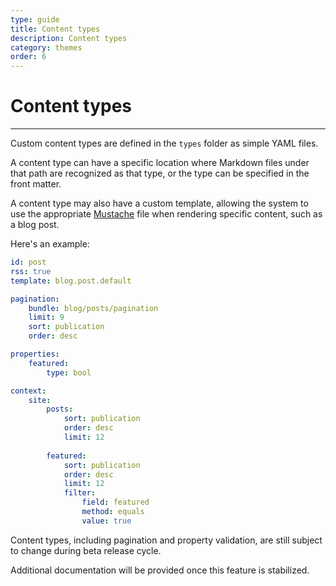 ```yaml
---
type: guide
title: Content types
description: Content types
category: themes
order: 6
---
```


# Content types
---

Custom content types are defined in the `types` folder as simple YAML files.

A content type can have a specific location where Markdown files under that path are recognized as that type, or the type can be specified in the front matter.

A content type may also have a custom template, allowing the system to use the appropriate [Mustache](/docs/themes/mustache-templates/) file when rendering specific content, such as a blog post.

Here's an example:

```yaml
id: post
rss: true
template: blog.post.default

pagination:
    bundle: blog/posts/pagination
    limit: 9
    sort: publication
    order: desc

properties:
    featured:
        type: bool

context:
    site:
        posts:
            sort: publication
            order: desc
            limit: 12
        
        featured:
            sort: publication
            order: desc
            limit: 12
            filter:
                field: featured
                method: equals
                value: true

```

Content types, including pagination and property validation, are still subject to change during beta release cycle. 

Additional documentation will be provided once this feature is stabilized.